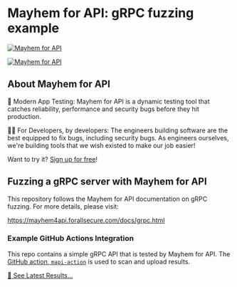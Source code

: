 # Mayhem for API: gRPC fuzzing example

[![Mayhem for API](https://mayhem4api.forallsecure.com/api/v1/api-target/forallsecure/forallsecure-mapi-grpc-example/badge/icon.svg?scm_branch=main)](https://mayhem4api.forallsecure.com/forallsecure/forallsecure-mapi-grpc-example/latest-job?scm_branch=main)

[![Mayhem for API](https://mayhem4api.forallsecure.com/downloads/img/mapi-logo-full-color.svg)](http://mayhem4api.forallsecure.com)

## About Mayhem for API

🧪 Modern App Testing: Mayhem for API is a dynamic testing tool that
catches reliability, performance and security bugs before they hit
production.

🧑‍💻 For Developers, by developers: The engineers building
software are the best equipped to fix bugs, including security bugs. As
engineers ourselves, we're building tools that we wish existed to make
our job easier!

Want to try it? [Sign up for free](http://mayhem4api.forallsecure.com/signup)!

## Fuzzing a gRPC server with Mayhem for API

This repository follows the Mayhem for API documentation on gRPC fuzzing. For
more details, please visit:

https://mayhem4api.forallsecure.com/docs/grpc.html
### Example GitHub Actions Integration

This repo contains a simple gRPC API that is tested by Mayhem for API. The
[GitHub action, `mapi-action`](https://github.com/forallsecure/mapi-action) is
used to scan and upload results.

[👀 See Latest Results...](https://mayhem4api.forallsecure.com/forallsecure/forallsecure-mapi-grpc-example)
